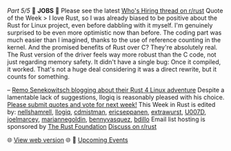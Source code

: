 *Part 5/5*
📰 **JOBS** 📰
Please see the latest [Who's Hiring thread on r/rust](https://www.reddit.com/r/rust/comments/1llcso7/official_rrust_whos_hiring_thread_for_jobseekers/)
Quote of the Week
\> I love Rust, so I was already biased to be positive about the Rust for Linux project, even before dabbling with it myself\. I'm genuinely surprised to be even more optimistic now than before\. The coding part was much easier than I imagined, thanks to the use of reference counting in the kernel\.
And the promised benefits of Rust over C? They're absolutely real\. The Rust version of the driver feels way more robust than the C code, not just regarding memory safety\. It didn't have a single bug: Once it compiled, it worked\. That's not a huge deal considering it was a direct rewrite, but it counts for something\.

– [Remo Senekowitsch blogging about their Rust 4 Linux adventure](https://blog.buenzli.dev/rust-for-linux-first-contrib/)
Despite a lamentable lack of suggestions, llogiq is reasonably pleased with his choice\.
[Please submit quotes and vote for next week\!](https://users.rust-lang.org/t/twir-quote-of-the-week/328)
This Week in Rust is edited by: [nellshamrell](https://github.com/nellshamrell), [llogiq](https://github.com/llogiq), [cdmistman](https://github.com/cdmistman), [ericseppanen](https://github.com/ericseppanen), [extrawurst](https://github.com/extrawurst), [U007D](https://github.com/U007D), [joelmarcey](https://github.com/joelmarcey), [mariannegoldin](https://github.com/mariannegoldin), [bennyvasquez](https://github.com/bennyvasquez), [bdillo](https://github.com/bdillo)
Email list hosting is sponsored by [The Rust Foundation](https://foundation.rust-lang.org/)
[Discuss on r/rust](https://www.reddit.com/r/rust/comments/1lqe66f/this_week_in_rust_607/)

🌐 [View web version](https://this-week-in-rust.org/blog/2025/07/05/this-week-in-rust-607/) 🌐
🎉 [Upcoming Events](https://this-week-in-rust.org/blog/2025/07/05/this-week-in-rust-607/#upcoming-events)
